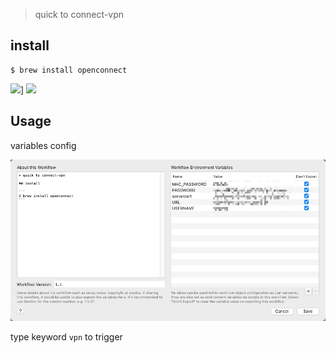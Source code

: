 > quick to connect-vpn

## install

```
$ brew install openconnect
```


![](https://img.shields.io/badge/version-v1.1-green?style=for-the-badge)]
[![](https://img.shields.io/badge/download-click-blue?style=for-the-badge)](./OpenConnect%20VPN.alfredworkflow)



<!-- more -->

## Usage
variables config

![](./screenshot.jpeg)

type keyword `vpn` to trigger
